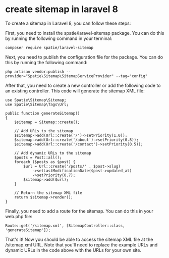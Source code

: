 # create sitemap in laravel 8
To create a sitemap in Laravel 8, you can follow these steps:

First, you need to install the spatie/laravel-sitemap package. You can do this by running the following command in your terminal:

```
composer require spatie/laravel-sitemap
```

Next, you need to publish the configuration file for the package. You can do this by running the following command:

```
php artisan vendor:publish --provider="Spatie\Sitemap\SitemapServiceProvider" --tag="config"
```

After that, you need to create a new controller or add the following code to an existing controller. This code will generate the sitemap XML file:

```
use Spatie\Sitemap\Sitemap;
use Spatie\Sitemap\Tags\Url;

public function generateSitemap()
{
    $sitemap = Sitemap::create();

    // Add URLs to the sitemap
    $sitemap->add(Url::create('/')->setPriority(1.0));
    $sitemap->add(Url::create('/about')->setPriority(0.8));
    $sitemap->add(Url::create('/contact')->setPriority(0.5));

    // Add dynamic URLs to the sitemap
    $posts = Post::all();
    foreach ($posts as $post) {
        $url = Url::create('/posts/' . $post->slug)
            ->setLastModificationDate($post->updated_at)
            ->setPriority(0.7);
        $sitemap->add($url);
    }

    // Return the sitemap XML file
    return $sitemap->render();
}
```

Finally, you need to add a route for the sitemap. You can do this in your web.php file:
```
Route::get('/sitemap.xml', [SitemapController::class, 'generateSitemap']);
```

That's it! Now you should be able to access the sitemap XML file at the /sitemap.xml URL. Note that you'll need to replace the example URLs and dynamic URLs in the code above with the URLs for your own site.
